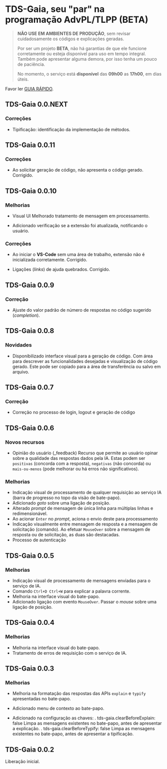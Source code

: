 # TDS-Gaia, seu "par" na programação AdvPL/TLPP (**BETA**)

> **NÃO USE EM AMBIENTES DE PRODUÇÃO**, sem revisar cuidadosamente os códigos e explicações geradas.
>
> Por ser um projeto **BETA**, não há garantias de que ele funcione corretamente ou esteja disponível para uso em tempo integral. Também pode apresentar alguma demora, por isso tenha um pouco de paciência.
>
> No momento, o serviço está **disponível** das **09h00** as **17h00**, em dias úteis.

Favor ler [GUIA RÁPIDO](https://github.com/totvs/tds-gaia/blob/main/README.md#guia-rápido).

## TDS-Gaia 0.0.NEXT

### Correções

- Tipificação: identificação da implementação de métodos.

## TDS-Gaia 0.0.11

### Correções

- Ao solicitar geração de código, não apresenta o código gerado.
  Corrigido.

## TDS-Gaia 0.0.10

### Melhorias

- Visual UI
  Melhorado tratamento de mensagem em processamento.

- Adicionado verificação se a extensão foi atualizada, notificando o usuário.

### Correções

- Ao iniciar o **VS-Code** sem uma área de trabalho, extensão não é inicializada corretamente.
  Corrigido.

- Ligações (_links_) de ajuda quebrados.
  Corrigido.

## TDS-Gaia 0.0.9

### Correção

- Ajuste do valor padrão de número de respostas no código sugerido (_completion_).

## TDS-Gaia 0.0.8

### Novidades

- Disponibilizado interface visual para a geração de código.
  Com área para descrever as funcionalidades desejadas e visualização de código gerado. Este pode ser copiado para a área de transferência ou salvo em arquivo.

## TDS-Gaia 0.0.7

### Correção

- Correção no processo de login, logout e geração de código

## TDS-Gaia 0.0.6

### Novos recursos

- Opinião do usuário (_feedback)
  Recurso que permite ao usuário opinar sobre a qualidade das respostas dados pela  IA.
   Estas podem ser ``positivas`` (concorda com a resposta), ``negativas`` (não concorda) ou ``mais-ou-menos`` (pode melhorar ou há erros não significativos).

### Melhorias

- Indicação visual de processamento de qualquer requisição ao serviço IA (barra de progresso no topo da visão de bate-papo).
- Adicionado _goto_ sobre uma ligação de posição.
- Alterado _prompt_ de mensagem de única linha para múltiplas linhas e redimensionável.
- Ao acionar `Enter` no _prompt_, aciona o envio deste para processamento
- Indicação visualmente entre mensagem de resposta e a mensagem de solicitação (comando).
  Ao efetuar  `MouseOver` sobre a mensagem de resposta ou de solicitação, as duas são destacadas.
- Processo de autenticação

## TDS-Gaia 0.0.5

### Melhorias

- Indicação visual de processamento de mensagens enviadas para o serviço de IA.
- Comando `Ctrl+D Ctrl+W` para explicar a palavra corrente.
- Melhoria na interface visual do bate-papo.
- Adicionado ligação com evento `MouseOver`. Passar o _mouse_ sobre uma ligação de posição.

## TDS-Gaia 0.0.4

### Melhorias

- Melhoria na interface visual do bate-papo.
- Tratamento de erros de requisição com o serviço de IA.

## TDS-Gaia 0.0.3

### Melhorias

- Melhoria na formatação das respostas das APIs ``explain`` e ``typify`` apresentadas no bate-papo.

- Adicionado menu de contexto ao bate-papo.
- Adicionado na configuração as chaves:
  . tds-gaia.clearBeforeExplain: false
    Limpa as mensagens existentes no bate-papo, antes de apresentar a explicação.
  . tds-gaia.clearBeforeTypify: false
    Limpa as mensagens existentes no bate-papo, antes de apresentar a tipificação.

## TDS-Gaia 0.0.2

Liberação inicial.
